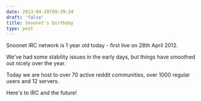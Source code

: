 ```yaml
--- 
date: 2013-04-28T09:39:34
draft: 'false'
title: Snoonet's birthday
type: post
---
```


Snoonet IRC network is 1 year old today - first live on 28th April 2012.

We've had some stability issues in the early days, but things have smoothed out nicely over the year.

Today we are host to over 70 active reddit communities, over 1000 regular users and 12 servers.

Here's to IRC and the future!